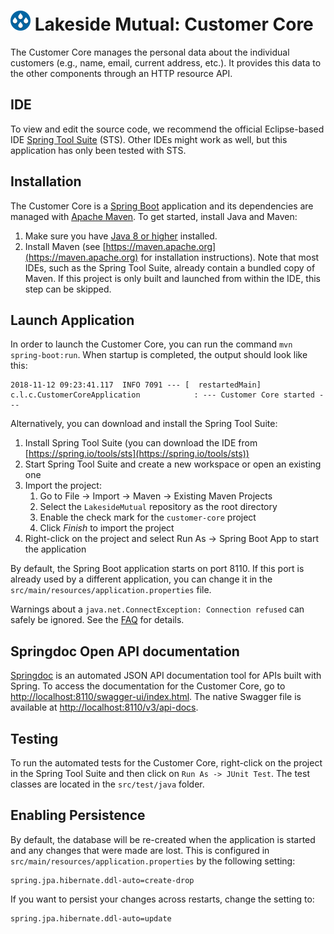 # ![Lakeside Mutual Logo](../resources/logo-32x32.png) Lakeside Mutual: Customer Core
The Customer Core manages the personal data about the individual customers (e.g., name, email, current address, etc.). It provides this data to the other components
through an HTTP resource API.

## IDE 

To view and edit the source code, we recommend the official Eclipse-based IDE [Spring Tool Suite](https://spring.io/tools/sts) (STS). Other IDEs might work as well, but this application has only been tested with STS.

## Installation

The Customer Core is a [Spring Boot](https://projects.spring.io/spring-boot/) application and its dependencies are managed
with [Apache Maven](https://maven.apache.org/). To get started, install Java and Maven:

1. Make sure you have [Java 8 or higher](https://adoptium.net/) installed.
2. Install Maven (see [https://maven.apache.org](https://maven.apache.org) for installation instructions). Note that most IDEs, such as the Spring Tool Suite, already contain a bundled copy of Maven. If this project is only built and launched from within the IDE, this step can be skipped.

## Launch Application

In order to launch the Customer Core, you can run the command `mvn spring-boot:run`. When startup is completed, the output should look like this:

```
2018-11-12 09:23:41.117  INFO 7091 --- [  restartedMain] c.l.c.CustomerCoreApplication            : --- Customer Core started ---
``` 

Alternatively, you can download and install the Spring Tool Suite:

1. Install Spring Tool Suite (you can download the IDE from [https://spring.io/tools/sts](https://spring.io/tools/sts))
2. Start Spring Tool Suite and create a new workspace or open an existing one
3. Import the project:<br>
      1. Go to File -> Import -> Maven -> Existing Maven Projects
      2. Select the `LakesideMutual` repository as the root directory
      3. Enable the check mark for the `customer-core` project
      4. Click *Finish* to import the project
4. Right-click on the project and select Run As -> Spring Boot App to start the application

By default, the Spring Boot application starts on port 8110. If this port is already used by a different application, you can change it in the 
`src/main/resources/application.properties` file.

Warnings about a `java.net.ConnectException: Connection refused` can safely be ignored. See the [FAQ](../FAQ.md#im-getting-a-connection-refused-connect-exception-on-startup) for details.

## Springdoc Open API documentation
[Springdoc](https://springdoc.org/) is an automated JSON API documentation tool for APIs built with Spring. 
To access the documentation for the Customer Core, go to [http://localhost:8110/swagger-ui/index.html](http://localhost:8110/swagger-ui/index.html). The native Swagger file is available at [http://localhost:8110/v3/api-docs](http://localhost:8110/v3/api-docs).

## Testing
To run the automated tests for the Customer Core, right-click on the project in the Spring Tool 
Suite and then click on `Run As -> JUnit Test`. The test classes are located in the `src/test/java` folder.

## Enabling Persistence
By default, the database will be re-created when the application is started and any changes that were made are lost. This is configured in `src/main/resources/application.properties` by the following setting:

```
spring.jpa.hibernate.ddl-auto=create-drop
```
If you want to persist your changes across restarts, change the setting to:
```
spring.jpa.hibernate.ddl-auto=update
```
